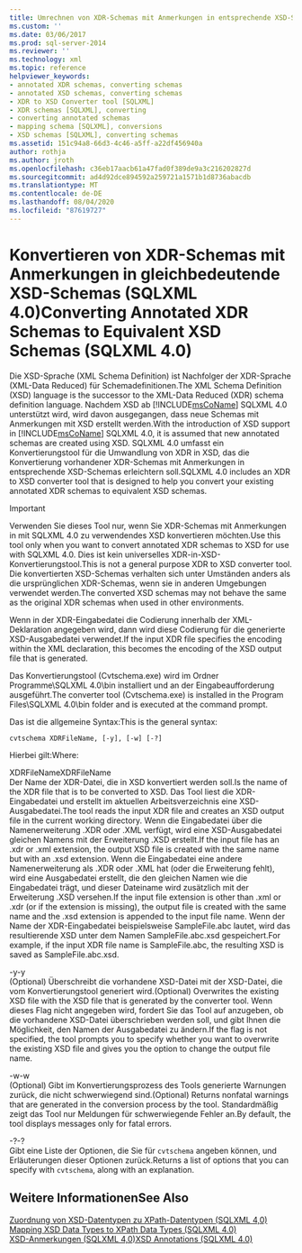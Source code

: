 ```yaml
---
title: Umrechnen von XDR-Schemas mit Anmerkungen in entsprechende XSD-Schemas (SQLXML 4,0) | Microsoft-Dokumentation
ms.custom: ''
ms.date: 03/06/2017
ms.prod: sql-server-2014
ms.reviewer: ''
ms.technology: xml
ms.topic: reference
helpviewer_keywords:
- annotated XDR schemas, converting schemas
- annotated XSD schemas, converting schemas
- XDR to XSD Converter tool [SQLXML]
- XDR schemas [SQLXML], converting
- converting annotated schemas
- mapping schema [SQLXML], conversions
- XSD schemas [SQLXML], converting schemas
ms.assetid: 151c94a8-66d3-4c46-a5ff-a22df456940a
author: rothja
ms.author: jroth
ms.openlocfilehash: c36eb17aacb61a47fad0f389de9a3c216202827d
ms.sourcegitcommit: ad4d92dce894592a259721a1571b1d8736abacdb
ms.translationtype: MT
ms.contentlocale: de-DE
ms.lasthandoff: 08/04/2020
ms.locfileid: "87619727"
---
```

# <a name="converting-annotated-xdr-schemas-to-equivalent-xsd-schemas-sqlxml-40"></a><span data-ttu-id="d6f64-102">Konvertieren von XDR-Schemas mit Anmerkungen in gleichbedeutende XSD-Schemas (SQLXML 4.0)</span><span class="sxs-lookup"><span data-stu-id="d6f64-102">Converting Annotated XDR Schemas to Equivalent XSD Schemas (SQLXML 4.0)</span></span>
  <span data-ttu-id="d6f64-103">Die XSD-Sprache (XML Schema Definition) ist Nachfolger der XDR-Sprache (XML-Data Reduced) für Schemadefinitionen.</span><span class="sxs-lookup"><span data-stu-id="d6f64-103">The XML Schema Definition (XSD) language is the successor to the XML-Data Reduced (XDR) schema definition language.</span></span> <span data-ttu-id="d6f64-104">Nachdem XSD ab [!INCLUDE[msCoName](../../../includes/msconame-md.md)] SQLXML 4.0 unterstützt wird, wird davon ausgegangen, dass neue Schemas mit Anmerkungen mit XSD erstellt werden.</span><span class="sxs-lookup"><span data-stu-id="d6f64-104">With the introduction of XSD support in [!INCLUDE[msCoName](../../../includes/msconame-md.md)] SQLXML 4.0, it is assumed that new annotated schemas are created using XSD.</span></span> <span data-ttu-id="d6f64-105">SQLXML 4.0 umfasst ein Konvertierungstool für die Umwandlung von XDR in XSD, das die Konvertierung vorhandener XDR-Schemas mit Anmerkungen in entsprechende XSD-Schemas erleichtern soll.</span><span class="sxs-lookup"><span data-stu-id="d6f64-105">SQLXML 4.0 includes an XDR to XSD converter tool that is designed to help you convert your existing annotated XDR schemas to equivalent XSD schemas.</span></span>  
  
> [!IMPORTANT]  
>  <span data-ttu-id="d6f64-106">Verwenden Sie dieses Tool nur, wenn Sie XDR-Schemas mit Anmerkungen in mit SQLXML 4.0 zu verwendendes XSD konvertieren möchten.</span><span class="sxs-lookup"><span data-stu-id="d6f64-106">Use this tool only when you want to convert annotated XDR schemas to XSD for use with SQLXML 4.0.</span></span> <span data-ttu-id="d6f64-107">Dies ist kein universelles XDR-in-XSD-Konvertierungstool.</span><span class="sxs-lookup"><span data-stu-id="d6f64-107">This is not a general purpose XDR to XSD converter tool.</span></span> <span data-ttu-id="d6f64-108">Die konvertierten XSD-Schemas verhalten sich unter Umständen anders als die ursprünglichen XDR-Schemas, wenn sie in anderen Umgebungen verwendet werden.</span><span class="sxs-lookup"><span data-stu-id="d6f64-108">The converted XSD schemas may not behave the same as the original XDR schemas when used in other environments.</span></span>  
  
 <span data-ttu-id="d6f64-109">Wenn in der XDR-Eingabedatei die Codierung innerhalb der XML-Deklaration angegeben wird, dann wird diese Codierung für die generierte XSD-Ausgabedatei verwendet.</span><span class="sxs-lookup"><span data-stu-id="d6f64-109">If the input XDR file specifies the encoding within the XML declaration, this becomes the encoding of the XSD output file that is generated.</span></span>  
  
 <span data-ttu-id="d6f64-110">Das Konvertierungstool (Cvtschema.exe) wird im Ordner Programme\SQLXML 4.0\bin installiert und an der Eingabeaufforderung ausgeführt.</span><span class="sxs-lookup"><span data-stu-id="d6f64-110">The converter tool (Cvtschema.exe) is installed in the Program Files\SQLXML 4.0\bin folder and is executed at the command prompt.</span></span>  
  
 <span data-ttu-id="d6f64-111">Das ist die allgemeine Syntax:</span><span class="sxs-lookup"><span data-stu-id="d6f64-111">This is the general syntax:</span></span>  
  
```  
cvtschema XDRFileName, [-y], [-w] [-?]  
```  
  
 <span data-ttu-id="d6f64-112">Hierbei gilt:</span><span class="sxs-lookup"><span data-stu-id="d6f64-112">Where:</span></span>  
  
 <span data-ttu-id="d6f64-113">XDRFileName</span><span class="sxs-lookup"><span data-stu-id="d6f64-113">XDRFileName</span></span>  
 <span data-ttu-id="d6f64-114">Der Name der XDR-Datei, die in XSD konvertiert werden soll.</span><span class="sxs-lookup"><span data-stu-id="d6f64-114">Is the name of the XDR file that is to be converted to XSD.</span></span> <span data-ttu-id="d6f64-115">Das Tool liest die XDR-Eingabedatei und erstellt im aktuellen Arbeitsverzeichnis eine XSD-Ausgabedatei.</span><span class="sxs-lookup"><span data-stu-id="d6f64-115">The tool reads the input XDR file and creates an XSD output file in the current working directory.</span></span> <span data-ttu-id="d6f64-116">Wenn die Eingabedatei über die Namenerweiterung .XDR oder .XML verfügt, wird eine XSD-Ausgabedatei gleichen Namens mit der Erweiterung .XSD erstellt.</span><span class="sxs-lookup"><span data-stu-id="d6f64-116">If the input file has an .xdr or .xml extension, the output XSD file is created with the same name but with an .xsd extension.</span></span> <span data-ttu-id="d6f64-117">Wenn die Eingabedatei eine andere Namenerweiterung als .XDR oder .XML hat (oder die Erweiterung fehlt), wird eine Ausgabedatei erstellt, die den gleichen Namen wie die Eingabedatei trägt, und dieser Dateiname wird zusätzlich mit der Erweiterung .XSD versehen.</span><span class="sxs-lookup"><span data-stu-id="d6f64-117">If the input file extension is other than .xml or .xdr (or if the extension is missing), the output file is created with the same name and the .xsd extension is appended to the input file name.</span></span> <span data-ttu-id="d6f64-118">Wenn der Name der XDR-Eingabedatei beispielsweise SampleFile.abc lautet, wird das resultierende XSD unter dem Namen SampleFile.abc.xsd gespeichert.</span><span class="sxs-lookup"><span data-stu-id="d6f64-118">For example, if the input XDR file name is SampleFile.abc, the resulting XSD is saved as SampleFile.abc.xsd.</span></span>  
  
 <span data-ttu-id="d6f64-119">-y</span><span class="sxs-lookup"><span data-stu-id="d6f64-119">-y</span></span>  
 <span data-ttu-id="d6f64-120">(Optional) Überschreibt die vorhandene XSD-Datei mit der XSD-Datei, die vom Konvertierungstool generiert wird.</span><span class="sxs-lookup"><span data-stu-id="d6f64-120">(Optional) Overwrites the existing XSD file with the XSD file that is generated by the converter tool.</span></span> <span data-ttu-id="d6f64-121">Wenn dieses Flag nicht angegeben wird, fordert Sie das Tool auf anzugeben, ob die vorhandene XSD-Datei überschrieben werden soll, und gibt Ihnen die Möglichkeit, den Namen der Ausgabedatei zu ändern.</span><span class="sxs-lookup"><span data-stu-id="d6f64-121">If the flag is not specified, the tool prompts you to specify whether you want to overwrite the existing XSD file and gives you the option to change the output file name.</span></span>  
  
 <span data-ttu-id="d6f64-122">-w</span><span class="sxs-lookup"><span data-stu-id="d6f64-122">-w</span></span>  
 <span data-ttu-id="d6f64-123">(Optional) Gibt im Konvertierungsprozess des Tools generierte Warnungen zurück, die nicht schwerwiegend sind.</span><span class="sxs-lookup"><span data-stu-id="d6f64-123">(Optional) Returns nonfatal warnings that are generated in the conversion process by the tool.</span></span> <span data-ttu-id="d6f64-124">Standardmäßig zeigt das Tool nur Meldungen für schwerwiegende Fehler an.</span><span class="sxs-lookup"><span data-stu-id="d6f64-124">By default, the tool displays messages only for fatal errors.</span></span>  
  
 <span data-ttu-id="d6f64-125">-?</span><span class="sxs-lookup"><span data-stu-id="d6f64-125">-?</span></span>  
 <span data-ttu-id="d6f64-126">Gibt eine Liste der Optionen, die Sie für `cvtschema` angeben können, und Erläuterungen dieser Optionen zurück.</span><span class="sxs-lookup"><span data-stu-id="d6f64-126">Returns a list of options that you can specify with `cvtschema`, along with an explanation.</span></span>  
  
## <a name="see-also"></a><span data-ttu-id="d6f64-127">Weitere Informationen</span><span class="sxs-lookup"><span data-stu-id="d6f64-127">See Also</span></span>  
 <span data-ttu-id="d6f64-128">[Zuordnung von XSD-Datentypen zu XPath-Datentypen &#40;SQLXML 4,0&#41;](../../sqlxml-annotated-xsd-schemas-xpath-queries/xpath-data-types-sqlxml-4-0.md) </span><span class="sxs-lookup"><span data-stu-id="d6f64-128">[Mapping XSD Data Types to XPath Data Types &#40;SQLXML 4.0&#41;](../../sqlxml-annotated-xsd-schemas-xpath-queries/xpath-data-types-sqlxml-4-0.md) </span></span>  
 [<span data-ttu-id="d6f64-129">XSD-Anmerkungen &#40;SQLXML 4,0&#41;</span><span class="sxs-lookup"><span data-stu-id="d6f64-129">XSD Annotations &#40;SQLXML 4.0&#41;</span></span>](../../sqlxml-annotated-xsd-schemas-using/xsd-annotations-sqlxml-4-0.md)  
  
  
